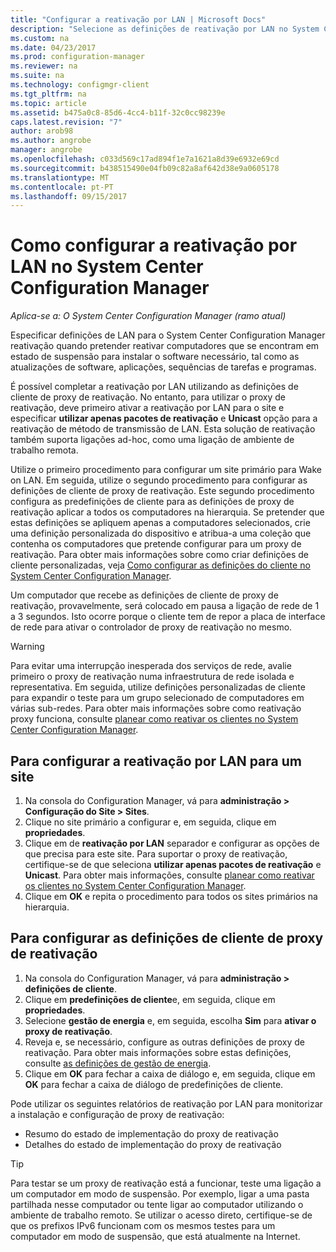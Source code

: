 ```yaml
---
title: "Configurar a reativação por LAN | Microsoft Docs"
description: "Selecione as definições de reativação por LAN no System Center Configuration Manager."
ms.custom: na
ms.date: 04/23/2017
ms.prod: configuration-manager
ms.reviewer: na
ms.suite: na
ms.technology: configmgr-client
ms.tgt_pltfrm: na
ms.topic: article
ms.assetid: b475a0c8-85d6-4cc4-b11f-32c0cc98239e
caps.latest.revision: "7"
author: arob98
ms.author: angrobe
manager: angrobe
ms.openlocfilehash: c033d569c17ad894f1e7a1621a8d39e6932e69cd
ms.sourcegitcommit: b438515490e04fb09c82a8af642d38e9a0605178
ms.translationtype: MT
ms.contentlocale: pt-PT
ms.lasthandoff: 09/15/2017
---
```

# <a name="how-to-configure-wake-on-lan-in-system-center-configuration-manager"></a>Como configurar a reativação por LAN no System Center Configuration Manager

*Aplica-se a: O System Center Configuration Manager (ramo atual)*

Especificar definições de LAN para o System Center Configuration Manager reativação quando pretender reativar computadores que se encontram em estado de suspensão para instalar o software necessário, tal como as atualizações de software, aplicações, sequências de tarefas e programas.

É possível completar a reativação por LAN utilizando as definições de cliente de proxy de reativação. No entanto, para utilizar o proxy de reativação, deve primeiro ativar a reativação por LAN para o site e especificar **utilizar apenas pacotes de reativação** e **Unicast** opção para a reativação de método de transmissão de LAN. Esta solução de reativação também suporta ligações ad-hoc, como uma ligação de ambiente de trabalho remota.

Utilize o primeiro procedimento para configurar um site primário para Wake on LAN. Em seguida, utilize o segundo procedimento para configurar as definições de cliente de proxy de reativação. Este segundo procedimento configura as predefinições de cliente para as definições de proxy de reativação aplicar a todos os computadores na hierarquia. Se pretender que estas definições se apliquem apenas a computadores selecionados, crie uma definição personalizada do dispositivo e atribua-a uma coleção que contenha os computadores que pretende configurar para um proxy de reativação. Para obter mais informações sobre como criar definições de cliente personalizadas, veja [Como configurar as definições do cliente no System Center Configuration Manager](../../../core/clients/deploy/configure-client-settings.md).

Um computador que recebe as definições de cliente de proxy de reativação, provavelmente, será colocado em pausa a ligação de rede de 1 a 3 segundos. Isto ocorre porque o cliente tem de repor a placa de interface de rede para ativar o controlador de proxy de reativação no mesmo.

> [!WARNING]
> Para evitar uma interrupção inesperada dos serviços de rede, avalie primeiro o proxy de reativação numa infraestrutura de rede isolada e representativa. Em seguida, utilize definições personalizadas de cliente para expandir o teste para um grupo selecionado de computadores em várias sub-redes. Para obter mais informações sobre como reativação proxy funciona, consulte [planear como reativar os clientes no System Center Configuration Manager](../../../core/clients/deploy/plan/plan-wake-up-clients.md).

## <a name="to-configure-wake-on-lan-for-a-site"></a>Para configurar a reativação por LAN para um site

1. Na consola do Configuration Manager, vá para **administração > Configuração do Site > Sites**.
2. Clique no site primário a configurar e, em seguida, clique em **propriedades**.
3. Clique em de **reativação por LAN** separador e configurar as opções de que precisa para este site. Para suportar o proxy de reativação, certifique-se de que seleciona **utilizar apenas pacotes de reativação** e **Unicast**. Para obter mais informações, consulte [planear como reativar os clientes no System Center Configuration Manager](../../../core/clients/deploy/plan/plan-wake-up-clients.md).
4. Clique em **OK** e repita o procedimento para todos os sites primários na hierarquia.

## <a name="to-configure-wake-up-proxy-client-settings"></a>Para configurar as definições de cliente de proxy de reativação

1. Na consola do Configuration Manager, vá para **administração > definições de cliente**.
2. Clique em **predefinições de cliente**e, em seguida, clique em **propriedades**.
3. Selecione **gestão de energia** e, em seguida, escolha **Sim** para **ativar o proxy de reativação**.
4. Reveja e, se necessário, configure as outras definições de proxy de reativação. Para obter mais informações sobre estas definições, consulte [as definições de gestão de energia](../../../core/clients/deploy/about-client-settings.md#power-management).
5. Clique em **OK** para fechar a caixa de diálogo e, em seguida, clique em **OK** para fechar a caixa de diálogo de predefinições de cliente.

Pode utilizar os seguintes relatórios de reativação por LAN para monitorizar a instalação e configuração de proxy de reativação:

- Resumo do estado de implementação do proxy de reativação
- Detalhes do estado de implementação do proxy de reativação

> [!TIP]
> Para testar se um proxy de reativação está a funcionar, teste uma ligação a um computador em modo de suspensão. Por exemplo, ligar a uma pasta partilhada nesse computador ou tente ligar ao computador utilizando o ambiente de trabalho remoto. Se utilizar o acesso direto, certifique-se de que os prefixos IPv6 funcionam com os mesmos testes para um computador em modo de suspensão, que está atualmente na Internet.
